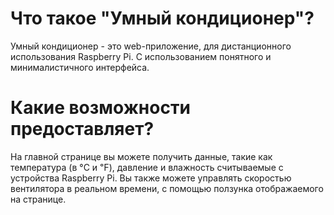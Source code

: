 
# Что такое "Умный кондиционер"?

Умный кондиционер - это web-приложение, для дистанционного использования Raspberry Pi. С использованием понятного и минималистичного интерфейса. 


# Какие возможности предоставляет?

На главной странице вы можете получить данные, такие как температура (в °C и ℉), давление и влажность считываемые с устройства Raspberry Pi. Вы также можете управлять скоростью вентилятора в реальном времени, с помощью ползунка отображаемого на странице.



